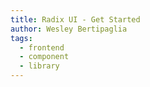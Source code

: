 ```yaml
---
title: Radix UI - Get Started
author: Wesley Bertipaglia
tags:
  - frontend
  - component
  - library
---
```

